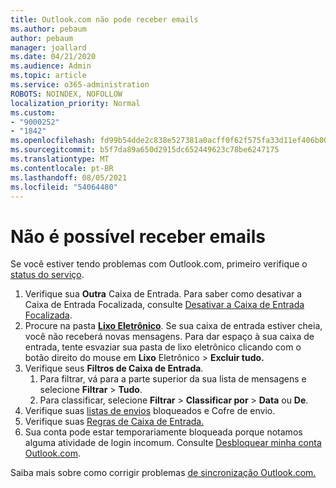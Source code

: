 ```yaml
---
title: Outlook.com não pode receber emails
ms.author: pebaum
author: pebaum
manager: joallard
ms.date: 04/21/2020
ms.audience: Admin
ms.topic: article
ms.service: o365-administration
ROBOTS: NOINDEX, NOFOLLOW
localization_priority: Normal
ms.custom:
- "9000252"
- "1842"
ms.openlocfilehash: fd99b54dde2c838e527381a0acff0f62f575fa33d11ef406b005761399b969a5
ms.sourcegitcommit: b5f7da89a650d2915dc652449623c78be6247175
ms.translationtype: MT
ms.contentlocale: pt-BR
ms.lasthandoff: 08/05/2021
ms.locfileid: "54064480"
---
```

# <a name="unable-to-receive-email"></a>Não é possível receber emails

Se você estiver tendo problemas com Outlook.com, primeiro verifique o [status do serviço](https://go.microsoft.com/fwlink/p/?linkid=837482).

1. Verifique sua **Outra** Caixa de Entrada. Para saber como desativar a Caixa de Entrada Focalizada, consulte [Desativar a Caixa de Entrada Focalizada](https://support.office.com/article/f714d94d-9e63-4217-9ccb-6cb2986aa1b2). 
2. Procure na pasta [ **Lixo Eletrônico**](https://outlook.live.com/mail/junkemail). Se sua caixa de entrada estiver cheia, você não receberá novas mensagens. Para dar espaço à sua caixa de entrada, tente esvaziar sua pasta de lixo eletrônico clicando com o botão direito do mouse em **Lixo** Eletrônico  >  **Excluir tudo.**
3. Verifique seus **Filtros de Caixa de Entrada**. 
    1. Para filtrar, vá para a parte superior da sua lista de mensagens e selecione **Filtrar**  >  **Tudo**.
    2. Para classificar, selecione **Filtrar**  >  **Classificar por**  >  **Data** ou **De**.
4. Verifique suas [listas de envios](https://outlook.live.com/mail/options/mail/junkEmail) bloqueados e Cofre de envio.
5. Verifique suas [Regras de Caixa de Entrada.](https://outlook.live.com/mail/options/mail/rules)
6. Sua conta pode estar temporariamente bloqueada porque notamos alguma atividade de login incomum. Consulte [Desbloquear minha conta Outlook.com](https://support.office.com/article/f4ad2701-d166-4d8b-8a6a-9af2a1f8a4c4).

Saiba mais sobre como corrigir problemas [de sincronização Outlook.com.](https://support.office.com/article/d39e3341-8d79-4bf1-b3c7-ded602233642)